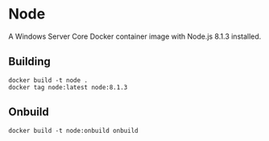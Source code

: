 # Node

A Windows Server Core Docker container image with Node.js 8.1.3 installed.

## Building

```
docker build -t node .
docker tag node:latest node:8.1.3
```

## Onbuild

```
docker build -t node:onbuild onbuild
```

